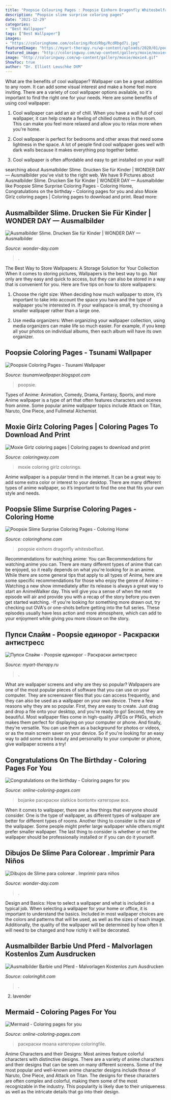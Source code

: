 ```yaml
---
title: "Poopsie Colouring Pages : Poopsie Einhorn Dragonfly Whitesbelfast"
description: "Poopsie slime surprise coloring pages"
date: "2021-12-29"
categories:
- "Best Wallpaper"
tags: ["Best Wallpaper"]
images:
- "https://coloringhome.com/coloring/Rcd/Rbg/RcdRbgd7i.jpg"
featuredImage: "https://myart-therapy.ru/wp-content/uploads/2020/01/poopsie_9-685x1024.jpg"
featured_image: "http://coloringway.com/wp-content/gallery/moxie/moxie4.gif"
image: "http://coloringway.com/wp-content/gallery/moxie/moxie4.gif"
ShowToc: true
author: "Dr. Elliott Leuschke DVM"
---
```



What are the benefits of cool wallpaper?
Wallpaper can be a great addition to any room. It can add some visual interest and make a home feel more inviting. There are a variety of cool wallpaper options available, so it's important to find the right one for your needs. Here are some benefits of using cool wallpaper: 
1. Cool wallpaper can add an air of chill. When you have a wall full of cool wallpaper, it can help create a feeling of chilled outness in the room. This can make you feel more relaxed and allow you to relax more when you're home. 

2. Cool wallpaper is perfect for bedrooms and other areas that need some lightness in the space. A lot of people find cool wallpaper goes well with dark walls because it makes everything pop together better. 

3. Cool wallpaper is often affordable and easy to get installed on your wall!

	

		
searching about Ausmalbilder Slime. Drucken Sie für Kinder | WONDER DAY — Ausmalbilder you've visit to the right web. We have 9 Pictures about Ausmalbilder Slime. Drucken Sie für Kinder | WONDER DAY — Ausmalbilder like Poopsie Slime Surprise Coloring Pages - Coloring Home, Congratulations on the birthday - Coloring pages for you and also Moxie Girlz coloring pages | Coloring pages to download and print. Read more:
		
    
## Ausmalbilder Slime. Drucken Sie Für Kinder | WONDER DAY — Ausmalbilder

<img loading=lazy src="https://wonder-day.com/wp-content/uploads/2020/12/wonder-day-slime-23.jpg" onerror="this.onerror=null;this.src='https://tse3.mm.bing.net/th?id=OIP.-JwAWgKwu3QmG4bMkbMmTwHaFQ&amp;pid=15.1';" alt="Ausmalbilder Slime. Drucken Sie für Kinder | WONDER DAY — Ausmalbilder">

_Source: wonder-day.com_

>. 

	

The Best Way to Store Wallpapers: A Storage Solution for Your Collection
When it comes to storing pictures, Wallpapers is the best way to go. Not only are they easy and quick to access, but they can also be stored in a way that is convenient for you. Here are five tips on how to store wallpapers:
1) Choose the right size: When deciding how much wallpaper to store, it’s important to take into account the space you have and the type of wallpaper you’re interested in. If your wallspace is small, try choosing a smaller wallpaper rather than a large one.

2) Use media organizers: When organizing your wallpaper collection, using media organizers can make life so much easier. For example, if you keep all your photos on individual albums, then each album will have its own organizer.

    
## Poopsie Coloring Pages - Tsunami Wallpaper

<img loading=lazy src="https://1.bp.blogspot.com/-UqIAmoxWDwk/XRgdNBfxt4I/AAAAAAACZeY/GflBC9vlHIAfRy9pVML3UKQE641zAvoyQCLcBGAs/w1200-h630-p-k-no-nu/Kindi_Kids_Dolls_coloring_filminspector.com_16.jpg" onerror="this.onerror=null;this.src='https://tse2.mm.bing.net/th?id=OIP.3YNzmPo3J-mS2kgNXfGIcgHaD4&amp;pid=15.1';" alt="Poopsie Coloring Pages - Tsunami Wallpaper">

_Source: tsunamiwallpaper.blogspot.com_

>poopsie. 

	

Types of Anime: Animation, Comedy, Drama, Fantasy, Sports, and more
Anime wallpaper is a type of art that often features characters and scenes from anime. Some popular anime wallpaper topics include Attack on Titan, Naruto, One Piece, and Fullmetal Alchemist.

    
## Moxie Girlz Coloring Pages | Coloring Pages To Download And Print

<img loading=lazy src="http://coloringway.com/wp-content/gallery/moxie/moxie4.gif" onerror="this.onerror=null;this.src='https://tse2.mm.bing.net/th?id=OIP.W_jQso5XDZc4BFnK3RXrNgHaL6&amp;pid=15.1';" alt="Moxie Girlz coloring pages | Coloring pages to download and print">

_Source: coloringway.com_

>moxie coloring girlz colorings. 

	

Anime wallpaper is a popular trend in the internet. It can be a great way to add some extra color or interest to your desktop. There are many different types of anime wallpaper, so it’s important to find the one that fits your own style and needs.

    
## Poopsie Slime Surprise Coloring Pages - Coloring Home

<img loading=lazy src="https://coloringhome.com/coloring/Rcd/Rbg/RcdRbgd7i.jpg" onerror="this.onerror=null;this.src='https://tse3.mm.bing.net/th?id=OIP.eGbhxy3RZiRywR-fKZEA0AHaJ4&amp;pid=15.1';" alt="Poopsie Slime Surprise Coloring Pages - Coloring Home">

_Source: coloringhome.com_

>poopsie einhorn dragonfly whitesbelfast. 

	

Recommendations for watching anime: You can
Recommendations for watching anime you can. There are many different types of anime that can be enjoyed, so it really depends on what you're looking for in an anime. While there are some general tips that apply to all types of Anime, here are some specific recommendations for those who enjoy the genre of Anime: 
-Watching a new show immediately after its release is always a great way to start an AnimeWalker day. This will give you a sense of when the next episode will air and provide you with a recap of the story before you even get started watching. 
-If you're looking for something more drawn out, try checking out OVA's or one-shots before getting into the full series. These episodes usually have less action and more atmosphere, which can add to your enjoyment while giving you more closure on the story.

    
## Пупси Слайм - Poopsie единорог - Раскраски антистресс

<img loading=lazy src="https://myart-therapy.ru/wp-content/uploads/2020/01/poopsie_9-685x1024.jpg" onerror="this.onerror=null;this.src='https://tse4.mm.bing.net/th?id=OIP.epWnrktD6kg5pbBUAbBLwQHaLE&amp;pid=15.1';" alt="Пупси Слайм - Poopsie единорог - Раскраски антистресс">

_Source: myart-therapy.ru_

>. 

	

What are wallpaper screens and why are they so popular?
Wallpapers are one of the most popular pieces of software that you can use on your computer. They are screensaver files that you can access frequently, and they can also be used as a wallpaper on your own device. There a few reasons why they are so popular. First, they are easy to create. Just drag and drop a file onto your desktop, and you're ready to go! Second, they are beautiful. Most wallpaper files come in high-quality JPEGs or PNGs, which makes them perfect for displaying on your computer or phone. And finally, they're versatile. You can use them as a background for photos or videos, or as the main screen saver on your device. So if you're looking for an easy way to add some extra beauty and personality to your computer or phone, give wallpaper screens a try!

    
## Congratulations On The Birthday - Coloring Pages For You

<img loading=lazy src="https://online-coloring-pages.com/wp-content/uploads/2019/08/cuti-63.png" onerror="this.onerror=null;this.src='https://tse4.mm.bing.net/th?id=OIP.tKmh-xGODAaH-StvecW2GwHaKs&amp;pid=15.1';" alt="Congratulations on the birthday - Coloring pages for you">

_Source: online-coloring-pages.com_

>bojanke раскраски slatkice bontontv категории все. 

	

When it comes to wallpaper, there are a few things that everyone should consider. One is the type of wallpaper, as different types of wallpaper are better for different types of rooms. Another thing to consider is the size of the wallpaper. Some people might prefer large wallpaper while others might prefer smaller wallpaper. The last thing to consider is whether or not the wallpaper should be professionally installed or if you can do it yourself.

    
## Dibujos De Slime Para Colorear . Imprimir Para Niños

<img loading=lazy src="https://wonder-day.com/wp-content/uploads/2020/12/wonder-day-slime-34.jpg" onerror="this.onerror=null;this.src='https://tse1.mm.bing.net/th?id=OIP.R6dy8rTJEy6ofhsBYnGLggHaKg&amp;pid=15.1';" alt="Dibujos de Slime para colorear . Imprimir para niños">

_Source: wonder-day.com_

>. 

	

Design and Basics: How to select a wallpaper and what is included in a typical job.
When selecting a wallpaper for your home or office, it is important to understand the basics. Included in most wallpaper choices are the colors and patterns that will be used, as well as the sizes of each image. Additionally, the quality of the wallpaper will be determined by how often it will need to be changed and how richly it will be decorated.

    
## Ausmalbilder Barbie Und Pferd - Malvorlagen Kostenlos Zum Ausdrucken

<img loading=lazy src="https://coloringhit.com/images/girls/barbie-and-horse/barbie-and-horse-coloring-pages-4.jpg" onerror="this.onerror=null;this.src='https://tse3.mm.bing.net/th?id=OIP.S6q34iswkMRsE9n2mSjF7QHaJ4&amp;pid=15.1';" alt="Ausmalbilder Barbie und Pferd - Malvorlagen Kostenlos zum Ausdrucken">

_Source: coloringhit.com_

>. 

	

2. lavender 

    
## Mermaid - Coloring Pages For You

<img loading=lazy src="https://online-coloring-pages.com/wp-content/uploads/2019/08/devochka_rapunzil.jpg" onerror="this.onerror=null;this.src='https://tse3.mm.bing.net/th?id=OIP.QuvC78dtARDKrEJkwNs1xQHaGI&amp;pid=15.1';" alt="Mermaid - Coloring pages for you">

_Source: online-coloring-pages.com_

>раскраски moana категории coloringfile. 

	

Anime Characters and their Designs: Most animes feature colorful characters with distinctive designs.
There are a variety of anime characters and their designs that can be seen on many different screens. Some of the most popular and well-known anime character designs include those of Naruto, One Piece, and Attack on Titan. The designs for these characters are often complex and colorful, making them some of the most recognizable in the industry. This popularity is likely due to their uniqueness as well as the intricate details that go into their design.

